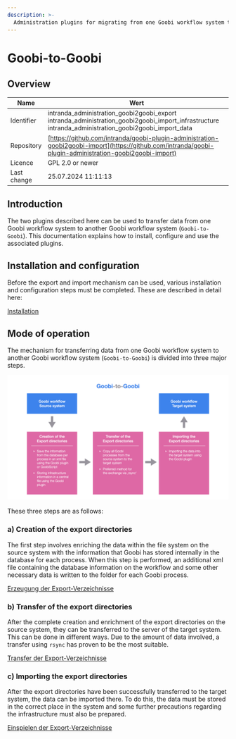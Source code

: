 ```yaml
---
description: >-
  Administration plugins for migrating from one Goobi workflow system to another Goobi workflow system
---
```


# Goobi-to-Goobi

## Overview

Name                     | Wert
-------------------------|-----------
Identifier               | intranda_administration_goobi2goobi_export intranda_administration_goobi2goobi_import_infrastructure intranda_administration_goobi2goobi_import_data
Repository               | [https://github.com/intranda/goobi-plugin-administration-goobi2goobi-import](https://github.com/intranda/goobi-plugin-administration-goobi2goobi-import)
Licence              | GPL 2.0 or newer 
Last change    | 25.07.2024 11:11:13


## Introduction
The two plugins described here can be used to transfer data from one Goobi workflow system to another Goobi workflow system (`Goobi-to-Goobi`). This documentation explains how to install, configure and use the associated plugins.


## Installation and configuration
Before the export and import mechanism can be used, various installation and configuration steps must be completed. These are described in detail here:

[Installation](page_01_00_en.md)


## Mode of operation
The mechanism for transferring data from one Goobi workflow system to another Goobi workflow system (`Goobi-to-Goobi`) is divided into three major steps.

![How Goobi-to-Goobi data exchange works](images/goobi-plugin-administration-goobi2goobi-import_screen_description_en.png)

These three steps are as follows:


### a) Creation of the export directories
The first step involves enriching the data within the file system on the source system with the information that Goobi has stored internally in the database for each process. When this step is performed, an additional xml file containing the database information on the workflow and some other necessary data is written to the folder for each Goobi process.

[Erzeugung der Export-Verzeichnisse](page_02_00_en.md)


### b) Transfer of the export directories
After the complete creation and enrichment of the export directories on the source system, they can be transferred to the server of the target system. This can be done in different ways. Due to the amount of data involved, a transfer using `rsync` has proven to be the most suitable.

[Transfer der Export-Verzeichnisse](page_03_00_en.md)


### c) Importing the export directories
After the export directories have been successfully transferred to the target system, the data can be imported there. To do this, the data must be stored in the correct place in the system and some further precautions regarding the infrastructure must also be prepared.

[Einspielen der Export-Verzeichnisse](page_04_00_en.md)